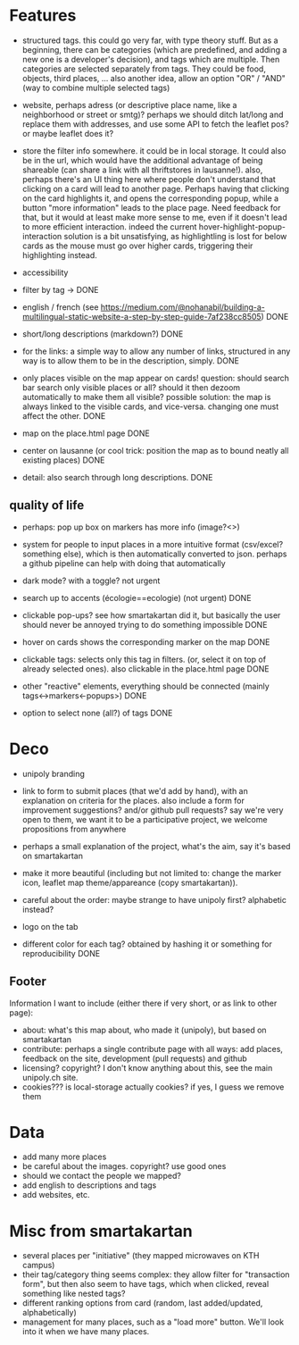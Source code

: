 # Features
* structured tags. this could go very far, with type theory stuff. But as a beginning, there can be categories (which are predefined, and adding a new one is a developer's decision), and tags which are multiple. Then categories are selected separately from tags. They could be food, objects, third places, ... also another idea, allow an option "OR" / "AND" (way to combine multiple selected tags)
* website, perhaps adress (or descriptive place name, like a neighborhood or street or smtg)? perhaps we should ditch lat/long and replace them with addresses, and use some API to fetch the leaflet pos? or maybe leaflet does it?
* store the filter info somewhere. it could be in local storage. It could also be in the url, which would have the additional advantage of being shareable (can share a link with all thriftstores in lausanne!). also, perhaps there's an UI thing here where people don't understand that clicking on a card will lead to another page. Perhaps having that clicking on the card highlights it, and opens the corresponding popup, while a button "more information" leads to the place page. Need feedback for that, but it would at least make more sense to me, even if it doesn't lead to more efficient interaction. indeed the current hover-highlight-popup-interaction solution is a bit unsatisfying, as highlightling is lost for below cards as the mouse must go over higher cards, triggering their highlighting instead.
* accessibility


* filter by tag -> DONE
* english / french (see https://medium.com/@nohanabil/building-a-multilingual-static-website-a-step-by-step-guide-7af238cc8505) DONE
* short/long descriptions (markdown?) DONE
* for the links: a simple way to allow any number of links, structured in any way is to allow them to be in the description, simply. DONE
* only places visible on the map appear on cards! question: should search bar search only visible places or all? should it then dezoom automatically to make them all visible? possible solution: the map is always linked to the visible cards, and vice-versa. changing one must affect the other. DONE
* map on the place.html page DONE
* center on lausanne (or cool trick: position the map as to bound neatly all existing places) DONE
* detail: also search through long descriptions. DONE

## quality of life
* perhaps: pop up box on markers has more info (image?<>)
* system for people to input places in a more intuitive format (csv/excel? something else), which is then automatically converted to json. perhaps a github pipeline can help with doing that automatically
* dark mode? with a toggle? not urgent

* search up to accents (écologie==ecologie) (not urgent) DONE
* clickable pop-ups? see how smartakartan did it, but basically the user should never be annoyed trying to do something impossible DONE
* hover on cards shows the corresponding marker on the map DONE
* clickable tags: selects only this tag in filters. (or, select it on top of already selected ones). also clickable in the place.html page DONE
* other "reactive" elements, everything should be connected (mainly tags<->markers<-popups>) DONE
* option to select none (all?) of tags DONE


# Deco
* unipoly branding
* link to form to submit places (that we'd add by hand), with an explanation on criteria for the places. also include a form for improvement suggestions? and/or github pull requests? say we're very open to them, we want it to be a participative project, we welcome propositions from anywhere
* perhaps a small explanation of the project, what's the aim, say it's based on smartakartan
* make it more beautiful (including but not limited to: change the marker icon, leaflet map theme/appareance (copy smartakartan)).
* careful about the order: maybe strange to have unipoly first? alphabetic instead?
* logo on the tab

* different color for each tag? obtained by hashing it or something for reproducibility DONE

## Footer
Information I want to include (either there if very short, or as link to other page):
* about: what's this map about, who made it (unipoly), but based on smartakartan
* contribute: perhaps a single contribute page with all ways: add places, feedback on the site, development (pull requests) and github
* licensing? copyright? I don't know anything about this, see the main unipoly.ch site.
* cookies??? is local-storage actually cookies? if yes, I guess we remove them

# Data
* add many more places
* be careful about the images. copyright? use good ones
* should we contact the people we mapped?
* add english to descriptions and tags
* add websites, etc.

# Misc from smartakartan
* several places per "initiative" (they mapped microwaves on KTH campus)
* their tag/category thing seems complex: they allow filter for "transaction form", but then also seem to have tags, which when clicked, reveal something like nested tags?
* different ranking options from card (random, last added/updated, alphabetically)
* management for many places, such as a "load more" button. We'll look into it when we have many places.